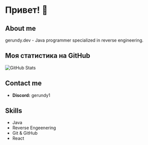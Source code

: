 # Привет! 👋

## About me
gerundy.dev - Java programmer specialized in reverse engineering.

## Моя статистика на GitHub
![GitHub Stats](https://github-readme-stats.vercel.app/api?username=gerundydev&show_icons=true&theme=radical)

## Contact me
- **Discord:** gerundy1

## Skills
- Java
- Reverse Engeenering
- Git & GitHub
- React
